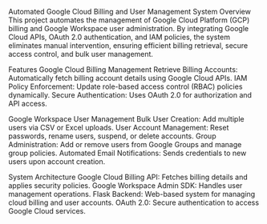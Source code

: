 Automated Google Cloud Billing and User Management System
Overview
This project automates the management of Google Cloud Platform (GCP) billing and Google Workspace user administration. By integrating Google Cloud APIs, OAuth 2.0 authentication, and IAM policies, the system eliminates manual intervention, ensuring efficient billing retrieval, secure access control, and bulk user management.

Features
Google Cloud Billing Management
Retrieve Billing Accounts: Automatically fetch billing account details using Google Cloud APIs.
IAM Policy Enforcement: Update role-based access control (RBAC) policies dynamically.
Secure Authentication: Uses OAuth 2.0 for authorization and API access.

Google Workspace User Management
Bulk User Creation: Add multiple users via CSV or Excel uploads.
User Account Management: Reset passwords, rename users, suspend, or delete accounts.
Group Administration: Add or remove users from Google Groups and manage group policies.
Automated Email Notifications: Sends credentials to new users upon account creation.

System Architecture
Google Cloud Billing API: Fetches billing details and applies security policies.
Google Workspace Admin SDK: Handles user management operations.
Flask Backend: Web-based system for managing cloud billing and user accounts.
OAuth 2.0: Secure authentication to access Google Cloud services.
